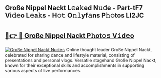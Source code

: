 ## Große Nippel Nackt L𝚎a𝚔ed N𝚞𝚍e - Part-tF7 Vi𝚍𝚎o L𝚎a𝚔s - H𝚘𝚝 O𝚗𝚕yf𝚊ns P𝚑𝚘tos LI2JC

# <h2><a href="http://kf33c0t.oniu.top/?m=Gro%c3%9fe+Nippel+Nackt">🔗👉 🔴 Große Nippel Nackt P𝚑ot𝚘𝚜 V𝚒d𝚎o</a></h2>

[![Große Nippel Nackt Nu𝚍e𝚜](https://i.imgur.com/0qMVB7G.gif)](http://kf33c0t.oniu.top/?m=Gro%c3%9fe+Nippel+Nackt)
Online thought leader Große Nippel Nackt, celebrated for sharing dance and lifestyle material, consisting of presentations and personal vlogs. Versatile stagehand Große Nippel Nackt, known for their exceptional skills and accomplishments in supporting various aspects of live performances.  
